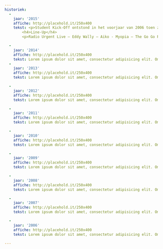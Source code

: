 ```yaml
---
historiek:
  -
    jaar: '2015'
    affiche: http://placehold.it/250x400
    tekst: <p>Student Kick-Off ontstond in het voorjaar van 2006 toen zeven studenten aan de Gentse Universiteit een evenement wilden organiseren naar voorbeeld van andere studentensteden als Kortrijk en Antwerpen. Amper enkele maanden later, op 27 september 2006, wisten ze maar liefst 9.000 studenten naar het Gentse Kramersplein te lokken!</p>
        <h4>Line-Up</h4>
        <p>Radio Urgent Live – Eddy Wally – Aiko - Myopia – The Go Go Prophecy – Delavega – ‘t Hof van Commerce – Das Pop – DJ Maximilian</p>

  -
    jaar: '2014'
    affiche: http://placehold.it/250x400
    tekst: Lorem ipsum dolor sit amet, consectetur adipisicing elit. Omnis, temporibus, dolores, at, praesentium ut unde repudiandae voluptatum sit ab debitis suscipit fugiat natus velit excepturi amet commodi deleniti alias possimus!Lorem ipsum dolor sit amet, consectetur adipisicing elit. Omnis, temporibus, dolores, at, praesentium ut unde repudiandae voluptatum sit ab debitis suscipit fugiat natus velit excepturi amet commodi deleniti alias possimus!Lorem ipsum dolor sit amet, consectetur adipisicing elit. Omnis, temporibus, dolores, at, praesentium ut unde repudiandae voluptatum sit ab debitis suscipit fugiat natus velit excepturi amet commodi deleniti alias possimus!Lorem ipsum dolor sit amet, consectetur adipisicing elit. Omnis, temporibus, dolores, at, praesentium ut unde repudiandae voluptatum sit ab debitis suscipit fugiat natus velit excepturi amet commodi deleniti alias possimus!Lorem ipsum dolor sit amet, consectetur adipisicing elit. Omnis, temporibus, dolores, at, praesentium ut unde repudiandae voluptatum sit ab debitis suscipit fugiat natus velit excepturi amet commodi deleniti alias possimus!Lorem ipsum dolor sit amet, consectetur adipisicing elit. Omnis, temporibus, dolores, at, praesentium ut unde repudiandae voluptatum sit ab debitis suscipit fugiat natus velit excepturi amet commodi deleniti alias possimus!Lorem ipsum dolor sit amet, consectetur adipisicing elit. Omnis, temporibus, dolores, at, praesentium ut unde repudiandae voluptatum sit ab debitis suscipit fugiat natus velit excepturi amet commodi deleniti alias possimus!
  -
    jaar: '2013'
    affiche: http://placehold.it/250x400
    tekst: Lorem ipsum dolor sit amet, consectetur adipisicing elit. Omnis, temporibus, dolores, at, praesentium ut unde repudiandae voluptatum sit ab debitis suscipit fugiat natus velit excepturi amet commodi deleniti alias possimus!Lorem ipsum dolor sit amet, consectetur adipisicing elit. Omnis, temporibus, dolores, at, praesentium ut unde repudiandae voluptatum sit ab debitis suscipit fugiat natus velit excepturi amet commodi deleniti alias possimus!Lorem ipsum dolor sit amet, consectetur adipisicing elit. Omnis, temporibus, dolores, at, praesentium ut unde repudiandae voluptatum sit ab debitis suscipit fugiat natus velit excepturi amet commodi deleniti alias possimus!Lorem ipsum dolor sit amet, consectetur adipisicing elit. Omnis, temporibus, dolores, at, praesentium ut unde repudiandae voluptatum sit ab debitis suscipit fugiat natus velit excepturi amet commodi deleniti alias possimus!Lorem ipsum dolor sit amet, consectetur adipisicing elit. Omnis, temporibus, dolores, at, praesentium ut unde repudiandae voluptatum sit ab debitis suscipit fugiat natus velit excepturi amet commodi deleniti alias possimus!Lorem ipsum dolor sit amet, consectetur adipisicing elit. Omnis, temporibus, dolores, at, praesentium ut unde repudiandae voluptatum sit ab debitis suscipit fugiat natus velit excepturi amet commodi deleniti alias possimus!Lorem ipsum dolor sit amet, consectetur adipisicing elit. Omnis, temporibus, dolores, at, praesentium ut unde repudiandae voluptatum sit ab debitis suscipit fugiat natus velit excepturi amet commodi deleniti alias possimus!

  -
    jaar: '2012'
    affiche: http://placehold.it/250x400
    tekst: Lorem ipsum dolor sit amet, consectetur adipisicing elit. Omnis, temporibus, dolores, at, praesentium ut unde repudiandae voluptatum sit ab debitis suscipit fugiat natus velit excepturi amet commodi deleniti alias possimus!Lorem ipsum dolor sit amet, consectetur adipisicing elit. Omnis, temporibus, dolores, at, praesentium ut unde repudiandae voluptatum sit ab debitis suscipit fugiat natus velit excepturi amet commodi deleniti alias possimus!Lorem ipsum dolor sit amet, consectetur adipisicing elit. Omnis, temporibus, dolores, at, praesentium ut unde repudiandae voluptatum sit ab debitis suscipit fugiat natus velit excepturi amet commodi deleniti alias possimus!Lorem ipsum dolor sit amet, consectetur adipisicing elit. Omnis, temporibus, dolores, at, praesentium ut unde repudiandae voluptatum sit ab debitis suscipit fugiat natus velit excepturi amet commodi deleniti alias possimus!Lorem ipsum dolor sit amet, consectetur adipisicing elit. Omnis, temporibus, dolores, at, praesentium ut unde repudiandae voluptatum sit ab debitis suscipit fugiat natus velit excepturi amet commodi deleniti alias possimus!Lorem ipsum dolor sit amet, consectetur adipisicing elit. Omnis, temporibus, dolores, at, praesentium ut unde repudiandae voluptatum sit ab debitis suscipit fugiat natus velit excepturi amet commodi deleniti alias possimus!Lorem ipsum dolor sit amet, consectetur adipisicing elit. Omnis, temporibus, dolores, at, praesentium ut unde repudiandae voluptatum sit ab debitis suscipit fugiat natus velit excepturi amet commodi deleniti alias possimus!

  -
    jaar: '2011'
    affiche: http://placehold.it/250x400
    tekst: Lorem ipsum dolor sit amet, consectetur adipisicing elit. Omnis, temporibus, dolores, at, praesentium ut unde repudiandae voluptatum sit ab debitis suscipit fugiat natus velit excepturi amet commodi deleniti alias possimus!Lorem ipsum dolor sit amet, consectetur adipisicing elit. Omnis, temporibus, dolores, at, praesentium ut unde repudiandae voluptatum sit ab debitis suscipit fugiat natus velit excepturi amet commodi deleniti alias possimus!Lorem ipsum dolor sit amet, consectetur adipisicing elit. Omnis, temporibus, dolores, at, praesentium ut unde repudiandae voluptatum sit ab debitis suscipit fugiat natus velit excepturi amet commodi deleniti alias possimus!Lorem ipsum dolor sit amet, consectetur adipisicing elit. Omnis, temporibus, dolores, at, praesentium ut unde repudiandae voluptatum sit ab debitis suscipit fugiat natus velit excepturi amet commodi deleniti alias possimus!Lorem ipsum dolor sit amet, consectetur adipisicing elit. Omnis, temporibus, dolores, at, praesentium ut unde repudiandae voluptatum sit ab debitis suscipit fugiat natus velit excepturi amet commodi deleniti alias possimus!Lorem ipsum dolor sit amet, consectetur adipisicing elit. Omnis, temporibus, dolores, at, praesentium ut unde repudiandae voluptatum sit ab debitis suscipit fugiat natus velit excepturi amet commodi deleniti alias possimus!Lorem ipsum dolor sit amet, consectetur adipisicing elit. Omnis, temporibus, dolores, at, praesentium ut unde repudiandae voluptatum sit ab debitis suscipit fugiat natus velit excepturi amet commodi deleniti alias possimus!

  -
    jaar: '2010'
    affiche: http://placehold.it/250x400
    tekst: Lorem ipsum dolor sit amet, consectetur adipisicing elit. Omnis, temporibus, dolores, at, praesentium ut unde repudiandae voluptatum sit ab debitis suscipit fugiat natus velit excepturi amet commodi deleniti alias possimus!Lorem ipsum dolor sit amet, consectetur adipisicing elit. Omnis, temporibus, dolores, at, praesentium ut unde repudiandae voluptatum sit ab debitis suscipit fugiat natus velit excepturi amet commodi deleniti alias possimus!Lorem ipsum dolor sit amet, consectetur adipisicing elit. Omnis, temporibus, dolores, at, praesentium ut unde repudiandae voluptatum sit ab debitis suscipit fugiat natus velit excepturi amet commodi deleniti alias possimus!Lorem ipsum dolor sit amet, consectetur adipisicing elit. Omnis, temporibus, dolores, at, praesentium ut unde repudiandae voluptatum sit ab debitis suscipit fugiat natus velit excepturi amet commodi deleniti alias possimus!Lorem ipsum dolor sit amet, consectetur adipisicing elit. Omnis, temporibus, dolores, at, praesentium ut unde repudiandae voluptatum sit ab debitis suscipit fugiat natus velit excepturi amet commodi deleniti alias possimus!Lorem ipsum dolor sit amet, consectetur adipisicing elit. Omnis, temporibus, dolores, at, praesentium ut unde repudiandae voluptatum sit ab debitis suscipit fugiat natus velit excepturi amet commodi deleniti alias possimus!Lorem ipsum dolor sit amet, consectetur adipisicing elit. Omnis, temporibus, dolores, at, praesentium ut unde repudiandae voluptatum sit ab debitis suscipit fugiat natus velit excepturi amet commodi deleniti alias possimus!

  -
    jaar: '2009'
    affiche: http://placehold.it/250x400
    tekst: Lorem ipsum dolor sit amet, consectetur adipisicing elit. Omnis, temporibus, dolores, at, praesentium ut unde repudiandae voluptatum sit ab debitis suscipit fugiat natus velit excepturi amet commodi deleniti alias possimus!Lorem ipsum dolor sit amet, consectetur adipisicing elit. Omnis, temporibus, dolores, at, praesentium ut unde repudiandae voluptatum sit ab debitis suscipit fugiat natus velit excepturi amet commodi deleniti alias possimus!Lorem ipsum dolor sit amet, consectetur adipisicing elit. Omnis, temporibus, dolores, at, praesentium ut unde repudiandae voluptatum sit ab debitis suscipit fugiat natus velit excepturi amet commodi deleniti alias possimus!Lorem ipsum dolor sit amet, consectetur adipisicing elit. Omnis, temporibus, dolores, at, praesentium ut unde repudiandae voluptatum sit ab debitis suscipit fugiat natus velit excepturi amet commodi deleniti alias possimus!Lorem ipsum dolor sit amet, consectetur adipisicing elit. Omnis, temporibus, dolores, at, praesentium ut unde repudiandae voluptatum sit ab debitis suscipit fugiat natus velit excepturi amet commodi deleniti alias possimus!Lorem ipsum dolor sit amet, consectetur adipisicing elit. Omnis, temporibus, dolores, at, praesentium ut unde repudiandae voluptatum sit ab debitis suscipit fugiat natus velit excepturi amet commodi deleniti alias possimus!Lorem ipsum dolor sit amet, consectetur adipisicing elit. Omnis, temporibus, dolores, at, praesentium ut unde repudiandae voluptatum sit ab debitis suscipit fugiat natus velit excepturi amet commodi deleniti alias possimus!

  -
    jaar: '2008'
    affiche: http://placehold.it/250x400
    tekst: Lorem ipsum dolor sit amet, consectetur adipisicing elit. Omnis, temporibus, dolores, at, praesentium ut unde repudiandae voluptatum sit ab debitis suscipit fugiat natus velit excepturi amet commodi deleniti alias possimus!Lorem ipsum dolor sit amet, consectetur adipisicing elit. Omnis, temporibus, dolores, at, praesentium ut unde repudiandae voluptatum sit ab debitis suscipit fugiat natus velit excepturi amet commodi deleniti alias possimus!Lorem ipsum dolor sit amet, consectetur adipisicing elit. Omnis, temporibus, dolores, at, praesentium ut unde repudiandae voluptatum sit ab debitis suscipit fugiat natus velit excepturi amet commodi deleniti alias possimus!Lorem ipsum dolor sit amet, consectetur adipisicing elit. Omnis, temporibus, dolores, at, praesentium ut unde repudiandae voluptatum sit ab debitis suscipit fugiat natus velit excepturi amet commodi deleniti alias possimus!Lorem ipsum dolor sit amet, consectetur adipisicing elit. Omnis, temporibus, dolores, at, praesentium ut unde repudiandae voluptatum sit ab debitis suscipit fugiat natus velit excepturi amet commodi deleniti alias possimus!Lorem ipsum dolor sit amet, consectetur adipisicing elit. Omnis, temporibus, dolores, at, praesentium ut unde repudiandae voluptatum sit ab debitis suscipit fugiat natus velit excepturi amet commodi deleniti alias possimus!Lorem ipsum dolor sit amet, consectetur adipisicing elit. Omnis, temporibus, dolores, at, praesentium ut unde repudiandae voluptatum sit ab debitis suscipit fugiat natus velit excepturi amet commodi deleniti alias possimus!

  -
    jaar: '2007'
    affiche: http://placehold.it/250x400
    tekst: Lorem ipsum dolor sit amet, consectetur adipisicing elit. Omnis, temporibus, dolores, at, praesentium ut unde repudiandae voluptatum sit ab debitis suscipit fugiat natus velit excepturi amet commodi deleniti alias possimus!Lorem ipsum dolor sit amet, consectetur adipisicing elit. Omnis, temporibus, dolores, at, praesentium ut unde repudiandae voluptatum sit ab debitis suscipit fugiat natus velit excepturi amet commodi deleniti alias possimus!Lorem ipsum dolor sit amet, consectetur adipisicing elit. Omnis, temporibus, dolores, at, praesentium ut unde repudiandae voluptatum sit ab debitis suscipit fugiat natus velit excepturi amet commodi deleniti alias possimus!Lorem ipsum dolor sit amet, consectetur adipisicing elit. Omnis, temporibus, dolores, at, praesentium ut unde repudiandae voluptatum sit ab debitis suscipit fugiat natus velit excepturi amet commodi deleniti alias possimus!Lorem ipsum dolor sit amet, consectetur adipisicing elit. Omnis, temporibus, dolores, at, praesentium ut unde repudiandae voluptatum sit ab debitis suscipit fugiat natus velit excepturi amet commodi deleniti alias possimus!Lorem ipsum dolor sit amet, consectetur adipisicing elit. Omnis, temporibus, dolores, at, praesentium ut unde repudiandae voluptatum sit ab debitis suscipit fugiat natus velit excepturi amet commodi deleniti alias possimus!Lorem ipsum dolor sit amet, consectetur adipisicing elit. Omnis, temporibus, dolores, at, praesentium ut unde repudiandae voluptatum sit ab debitis suscipit fugiat natus velit excepturi amet commodi deleniti alias possimus!

  -
    jaar: '2006'
    affiche: http://placehold.it/250x400
    tekst: Lorem ipsum dolor sit amet, consectetur adipisicing elit. Omnis, temporibus, dolores, at, praesentium ut unde repudiandae voluptatum sit ab debitis suscipit fugiat natus velit excepturi amet commodi deleniti alias possimus!Lorem ipsum dolor sit amet, consectetur adipisicing elit. Omnis, temporibus, dolores, at, praesentium ut unde repudiandae voluptatum sit ab debitis suscipit fugiat natus velit excepturi amet commodi deleniti alias possimus!Lorem ipsum dolor sit amet, consectetur adipisicing elit. Omnis, temporibus, dolores, at, praesentium ut unde repudiandae voluptatum sit ab debitis suscipit fugiat natus velit excepturi amet commodi deleniti alias possimus!Lorem ipsum dolor sit amet, consectetur adipisicing elit. Omnis, temporibus, dolores, at, praesentium ut unde repudiandae voluptatum sit ab debitis suscipit fugiat natus velit excepturi amet commodi deleniti alias possimus!Lorem ipsum dolor sit amet, consectetur adipisicing elit. Omnis, temporibus, dolores, at, praesentium ut unde repudiandae voluptatum sit ab debitis suscipit fugiat natus velit excepturi amet commodi deleniti alias possimus!Lorem ipsum dolor sit amet, consectetur adipisicing elit. Omnis, temporibus, dolores, at, praesentium ut unde repudiandae voluptatum sit ab debitis suscipit fugiat natus velit excepturi amet commodi deleniti alias possimus!Lorem ipsum dolor sit amet, consectetur adipisicing elit. Omnis, temporibus, dolores, at, praesentium ut unde repudiandae voluptatum sit ab debitis suscipit fugiat natus velit excepturi amet commodi deleniti alias possimus!

---
```



